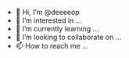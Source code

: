 - 👋 Hi, I’m @deeeeop
- 👀 I’m interested in ...
- 🌱 I’m currently learning ...
- 💞️ I’m looking to collaborate on ...
- 📫 How to reach me ...

<!---
deeeeop/deeeeop is a ✨ special ✨ repository because its `README.md` (this file) appears on your GitHub profile.
You can click the Preview link to take a look at your changes.
--->

